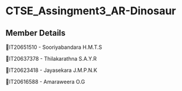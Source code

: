# CTSE_Assingment3_AR-Dinosaur

## Member Details

📌IT20651510 - Sooriyabandara H.M.T.S 

📌IT20637378 - Thilakarathna S.A.Y.R 

📌IT20623418 - Jayasekara J.M.P.N.K 

📌IT20616588 - Amaraweera O.G








